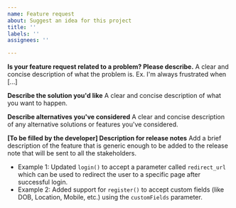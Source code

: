 ```yaml
---
name: Feature request
about: Suggest an idea for this project
title: ''
labels: ''
assignees: ''

---
```


**Is your feature request related to a problem? Please describe.**
A clear and concise description of what the problem is. Ex. I'm always frustrated when [...]

**Describe the solution you'd like**
A clear and concise description of what you want to happen.

**Describe alternatives you've considered**
A clear and concise description of any alternative solutions or features you've considered.

**[To be filled by the developer] Description for release notes**
Add a brief description of the feature that is generic enough to be added to the release note that will be sent to all the stakeholders.
- Example 1: Updated `login()` to accept a parameter called `redirect_url` which can be used to redirect the user to a specific page after successful login.
- Example 2: Added support for `register()` to accept custom fields (like DOB, Location, Mobile, etc.) using the `customFields` parameter.
